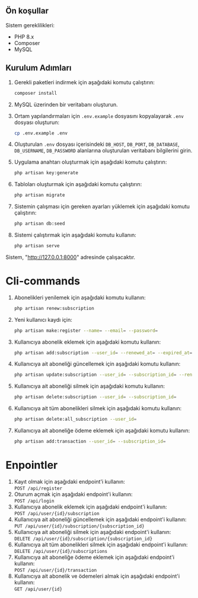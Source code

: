 ## Ön koşullar

Sistem gereklilikleri:
- PHP 8.x
- Composer
- MySQL

## Kurulum Adımları

1. Gerekli paketleri indirmek için aşağıdaki komutu çalıştırın:

    ```bash
    composer install
    ```

2. MySQL üzerinden bir veritabanı oluşturun.
3. Ortam yapılandırmaları için `.env.example` dosyasını kopyalayarak `.env` dosyası oluşturun:

    ```bash
    cp .env.example .env
    ```

4. Oluşturulan `.env` dosyası içerisindeki `DB_HOST`, `DB_PORT`, `DB_DATABASE`, `DB_USERNAME`, `DB_PASSWORD` alanlarına oluşturulan veritabanı bilgilerini girin.

5. Uygulama anahtarı oluşturmak için aşağıdaki komutu çalıştırın:

    ```bash
    php artisan key:generate
    ```

6. Tabloları oluşturmak için aşağıdaki komutu çalıştırın:

    ```bash
    php artisan migrate
    ```

7. Sistemin çalışması için gereken ayarları yüklemek için aşağıdaki komutu çalıştırın:

    ```bash
    php artisan db:seed
    ```

8. Sistemi çalıştırmak için aşağıdaki komutu kullanın:

    ```bash
    php artisan serve
    ```

Sistem, "http://127.0.0.1:8000" adresinde çalışacaktır.

# Cli-commands

1. Abonelikleri yenilemek için aşağıdaki komutu kullanın:

    ```bash 
    php artisan renew:subscription
   ```
2. Yeni kullanıcı kaydı için:
   
    ```bash  
    php artisan make:register --name= --email= --password=
    ```
3. Kullanıcıya abonelik eklemek için aşağıdaki komutu kullanın:
   ```bash  
   php artisan add:subscription --user_id= --renewed_at= --expired_at=
   ```
4. Kullanıcıya ait aboneliği güncellemek için aşağıdaki komutu kullanın: 
    ```bash  
   php artisan update:subscription --user_id= --subscription_id= --renewed_at= --expired_at=
   ```
5. Kullanıcıya ait aboneliği silmek için aşağıdaki komutu kullanın: 
   ```bash  
   php artisan delete:subscription --user_id= --subscription_id=
   ```
6. Kullanıcıya ait tüm abonelikleri silmek için aşağıdaki komutu kullanın:
   ```bash  
   php artisan delete:all_subscription --user_id=
   ```
7. Kullanıcıya ait aboneliğe ödeme eklemek için aşağıdaki komutu kullanın:
   ```bash  
   php artisan add:transaction --user_id= --subscription_id=
   ```

# Enpointler


1. Kayıt olmak için aşağıdaki endpoint'i kullanın: \
   `POST /api/register`
2. Oturum açmak için aşağıdaki endpoint'i kullanın: \
   `POST /api/login`
3. Kullanıcıya abonelik eklemek için aşağıdaki endpoint'i kullanın: \
   `POST /api/user/{id}/subscription`
4. Kullanıcıya ait aboneliği güncellemek için aşağıdaki endpoint'i kullanın: \
   `PUT /api/user/{id}/subscription/{subscription_id}`
5. Kullanıcıya ait aboneliği silmek için aşağıdaki endpoint'i kullanın: \
   `DELETE /api/user/{id}/subscription/{subscription_id}`
6. Kullanıcıya ait tüm abonelikleri silmek için aşağıdaki endpoint'i kullanın: \
   `DELETE /api/user/{id}/subscriptions`
7. Kullanıcıya ait aboneliğe ödeme eklemek için aşağıdaki endpoint'i kullanın: \
   `POST /api/user/{id}/transaction`
8. Kullanıcıya ait abonelik ve ödemeleri almak için aşağıdaki endpoint'i kullanın: \
   `GET /api/user/{id}`
